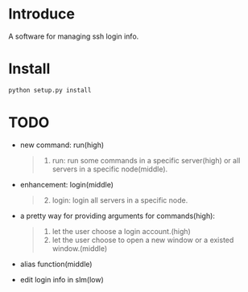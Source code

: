 # Introduce
A software for managing ssh login info. 

# Install
```sh
python setup.py install
```

# TODO
* new command: run(high)
  > 1. run: run some commands in a specific server(high) or all servers in a specific node(middle).

* enhancement: login(middle)
  > 2. login: login all servers in a specific node.

* a pretty way for providing arguments for commands(high):
  > 1. let the user choose a login account.(high)
  > 2. let the user choose to open a new window or a existed window.(middle)

* alias function(middle)
* edit login info in slm(low)

